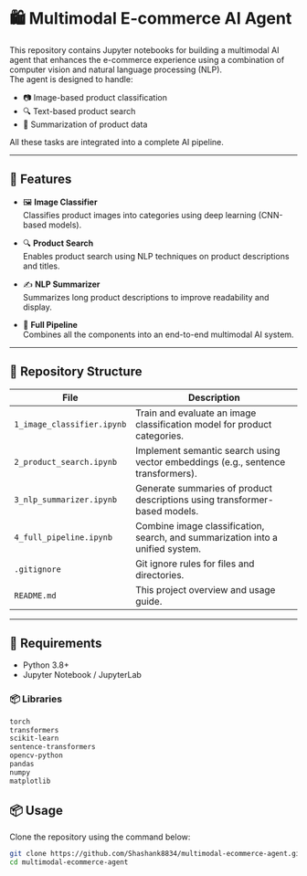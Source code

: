 # 🛍️ Multimodal E-commerce AI Agent

This repository contains Jupyter notebooks for building a multimodal AI agent that enhances the e-commerce experience using a combination of computer vision and natural language processing (NLP).  
The agent is designed to handle:
- 📷 Image-based product classification
- 🔍 Text-based product search
- 📝 Summarization of product data

All these tasks are integrated into a complete AI pipeline.

---

## 🔧 Features

- 🖼️ **Image Classifier**  
  Classifies product images into categories using deep learning (CNN-based models).

- 🔍 **Product Search**  
  Enables product search using NLP techniques on product descriptions and titles.

- ✍️ **NLP Summarizer**  
  Summarizes long product descriptions to improve readability and display.

- 🔄 **Full Pipeline**  
  Combines all the components into an end-to-end multimodal AI system.

---

## 📁 Repository Structure

| File                      | Description                                                                 |
|---------------------------|-----------------------------------------------------------------------------|
| `1_image_classifier.ipynb`  | Train and evaluate an image classification model for product categories.   |
| `2_product_search.ipynb`    | Implement semantic search using vector embeddings (e.g., sentence transformers). |
| `3_nlp_summarizer.ipynb`    | Generate summaries of product descriptions using transformer-based models. |
| `4_full_pipeline.ipynb`     | Combine image classification, search, and summarization into a unified system. |
| `.gitignore`                | Git ignore rules for files and directories.                               |
| `README.md`                 | This project overview and usage guide.                                    |

---

## 🧰 Requirements

- Python 3.8+
- Jupyter Notebook / JupyterLab

### 📦 Libraries

```bash
torch
transformers
scikit-learn
sentence-transformers
opencv-python
pandas
numpy
matplotlib
```

## 📦 Usage

Clone the repository using the command below:

```bash
git clone https://github.com/Shashank8834/multimodal-ecommerce-agent.git
cd multimodal-ecommerce-agent

